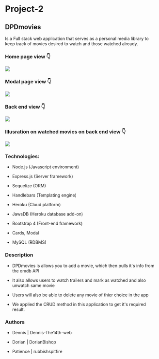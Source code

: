 # Project-2

## DPDmovies

Is a Full stack web application that serves as a personal media library to keep track of movies desired to watch and those watched already.

### Home page view :point_down:

   <a href="https://pddmovieappthe14web.herokuapp.com/"><img src="images/dpdmoviephoto.PNG" ></a>

### Modal page view :point_down:

   <img src="images/DPDmodalview.PNG" >

### Back end view :point_down:

   <img src="images/jawsDB.PNG" >

### Illusration on watched movies on back end view :point_down:

   <img src="images/jawsDB01.PNG" >

### Technologies:

-  Node.js (Javascript environment)

-  Express.js (Server framework)

-  Sequelize (ORM)

-  Handlebars (Templating engine)

-  Heroku (Cloud platform)

-  JawsDB (Heroku database add-on)

-  Bootstrap 4 (Front-end framework)

-  Cards, Modal

-  MySQL (RDBMS)

### Description

-  DPDmovies is allows you to add a movie, which then pulls it's info from the omdb API 

-  It also allows users to watch trailers and mark as watched and also unwatch same movie

-  Users will also be able to delete any movie of thier choice in the app

- We applied the CRUD method in this application to get it's required result.
 
### Authors

- Dennis | Dennis-The14th-web

- Dorian | DorianBishop

- Patience | rubbishspitfire